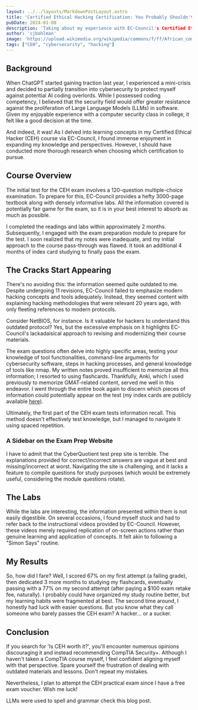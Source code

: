```yaml
---
layout: ../../layouts/MarkdownPostLayout.astro
title: 'Certified Ethical Hacking Certification: You Probably Shouldn't'
pubDate: 2024-01-08
description: 'Taking about my experience with EC-Council's Certified Ethical Hacking certification'
author: 'cjbohlman'
image: 'https://upload.wikimedia.org/wikipedia/commons/f/ff/African_common_toad_%28Amietophrynus_gutturalis%29_swimming.jpg'
tags: ["CEH", "cybersecurity", "hacking"]
---
```


## Background

When ChatGPT started gaining traction last year, I experienced a mini-crisis and decided to partially transition into cybersecurity to protect myself against potential AI coding overlords. While I possessed coding competency, I believed that the security field would offer greater resistance against the proliferation of Large Language Models (LLMs) in software. Given my enjoyable experience with a computer security class in college, it felt like a good decision at the time.

And indeed, it was! As I delved into learning concepts in my Certified Ethical Hacker (CEH) course via EC-Council, I found immense enjoyment in expanding my knowledge and perspectives. However, I should have conducted more thorough research when choosing which certification to pursue.

## Course Overview

The initial test for the CEH exam involves a 120-question multiple-choice examination. To prepare for this, EC-Council provides a hefty 3000-page textbook along with densely informative labs. All the information covered is potentially fair game for the exam, so it is in your best interest to absorb as much as possible.

I completed the readings and labs within approximately 2 months. Subsequently, I engaged with the exam preparation module to prepare for the test. I soon realized that my notes were inadequate, and my initial approach to the course pass-through was flawed. It took an additional 4 months of index card studying to finally pass the exam.

## The Cracks Start Appearing

There's no avoiding this: the information seemed quite outdated to me. Despite undergoing 11 revisions, EC-Council failed to emphasize modern hacking concepts and tools adequately. Instead, they seemed content with explaining hacking methodologies that were relevant 20 years ago, with only fleeting references to modern protocols.

Consider NetBIOS, for instance. Is it valuable for hackers to understand this outdated protocol? Yes, but the excessive emphasis on it highlights EC-Council's lackadaisical approach to revising and modernizing their course materials.

The exam questions often delve into highly specific areas, testing your knowledge of tool functionalities, command-line arguments for cybersecurity software, steps in hacking processes, and general knowledge of tools like nmap. My written notes proved insufficient to memorize all this information; I resorted to using flashcards. Thankfully, Anki, which I used previously to memorize GMAT-related content, served me well in this endeavor. I went through the entire book again to discern which pieces of information could potentially appear on the test (my index cards are publicly available [here](https://github.com/cjbohlman/cehv12-index-cards)).

Ultimately, the first part of the CEH exam tests information recall. This method doesn't effectively test knowledge, but I managed to navigate it using spaced repetition.

### A Sidebar on the Exam Prep Website

I have to admit that the CyberQuotient test prep site is terrible. The explanations provided for correct/incorrect answers are vague at best and missing/incorrect at worst. Navigating the site is challenging, and it lacks a feature to compile questions for study purposes (which would be extremely useful, considering the module questions rotate).

## The Labs

While the labs are interesting, the information presented within them is not easily digestible. On several occasions, I found myself stuck and had to refer back to the instructional videos provided by EC-Council. However, these videos merely required replication of on-screen actions rather than genuine learning and application of concepts. It felt akin to following a "Simon Says" routine.

## My Results

So, how did I fare? Well, I scored 67% on my first attempt (a failing grade), then dedicated 3 more months to studying my flashcards, eventually passing with a 77% on my second attempt (after paying a $100 exam retake fee, naturally). I probably could have organized my study routine better, but my learning habits were fragmented at best. The second time around, I honestly had luck with easier questions. But you know what they call someone who barely passes the CEH exam? A hacker... or a sucker.

## Conclusion

If you search for 'Is CEH worth it?', you'll encounter numerous opinions discouraging it and instead recommending CompTIA Security+. Although I haven't taken a CompTIA course myself, I feel confident aligning myself with that perspective. Spare yourself the frustration of dealing with outdated materials and lessons. Don't repeat my mistakes.

Nevertheless, I plan to attempt the CEH practical exam since I have a free exam voucher. Wish me luck!

LLMs were used to spell and grammar check this blog post.
